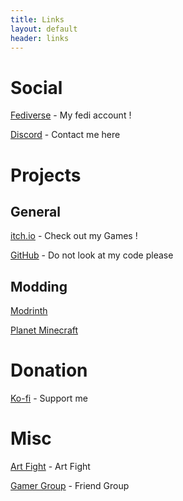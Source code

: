 ```yaml
---
title: Links
layout: default
header: links
---
```


# Social
[Fediverse](https://lethallava.land/@licorice45) - My fedi account !


[Discord](https://discordapp.com/users/517004474582171668) - Contact me here


# Projects
## General
[itch.io](https://licorice45.itch.io/) - Check out my Games !


[GitHub](https://github.com/licorice45) - Do not look at my code please


## Modding
[Modrinth](https://modrinth.com/user/licorice45)


[Planet Minecraft](https://www.planetminecraft.com/member/licorice45/)


# Donation
[Ko-fi](https://ko-fi.com/licorice45) - Support me

# Misc
[Art Fight](https://artfight.net/~licorice45) - Art Fight


[Gamer Group](https://joystickjokers.lol/) - Friend Group
